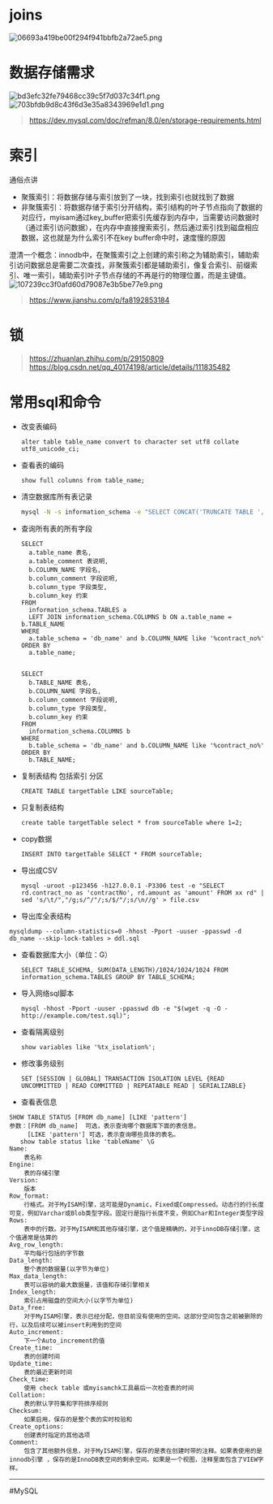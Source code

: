 # joins

![06693a419be00f294f941bbfb2a72ae5.png](../_resources/06693a419be00f294f941bbfb2a72ae5.png)


# 数据存储需求

![bd3efc32fe79468cc39c5f7d037c34f1.png](../_resources/bd3efc32fe79468cc39c5f7d037c34f1.png)
![703bfdb9d8c43f6d3e35a8343969e1d1.png](../_resources/703bfdb9d8c43f6d3e35a8343969e1d1.png)

> https://dev.mysql.com/doc/refman/8.0/en/storage-requirements.html


# 索引

通俗点讲
- 聚簇索引：将数据存储与索引放到了一块，找到索引也就找到了数据
- 非聚簇索引：将数据存储于索引分开结构，索引结构的叶子节点指向了数据的对应行，myisam通过key_buffer把索引先缓存到内存中，当需要访问数据时（通过索引访问数据），在内存中直接搜索索引，然后通过索引找到磁盘相应数据，这也就是为什么索引不在key buffer命中时，速度慢的原因

澄清一个概念：innodb中，在聚簇索引之上创建的索引称之为辅助索引，辅助索引访问数据总是需要二次查找，非聚簇索引都是辅助索引，像复合索引、前缀索引、唯一索引，辅助索引叶子节点存储的不再是行的物理位置，而是主键值。
![107239cc3f0afd60d79087e3b5be77e9.png](../_resources/107239cc3f0afd60d79087e3b5be77e9.png)

> https://www.jianshu.com/p/fa8192853184

# 锁

> https://zhuanlan.zhihu.com/p/29150809
> https://blog.csdn.net/qq_40174198/article/details/111835482


# 常用sql和命令

- 改变表编码

  ```mysql
  alter table table_name convert to character set utf8 collate utf8_unicode_ci;
  ```

- 查看表的编码

  ```mysql
  show full columns from table_name;
  ```

- 清空数据库所有表记录

  ```bash
  mysql -N -s information_schema -e "SELECT CONCAT('TRUNCATE TABLE ',TABLE_NAME,';') FROM TABLES WHERE TABLE_SCHEMA='test'" -uroot -p123456 | mysql -f test -uroot -p123456
  ```

- 查询所有表的所有字段

  ```mysql
  SELECT
    a.table_name 表名,
    a.table_comment 表说明,
    b.COLUMN_NAME 字段名,
    b.column_comment 字段说明,
    b.column_type 字段类型,
    b.column_key 约束
  FROM
    information_schema.TABLES a
    LEFT JOIN information_schema.COLUMNS b ON a.table_name = b.TABLE_NAME
  WHERE
    a.table_schema = 'db_name' and b.COLUMN_NAME like '%contract_no%'
  ORDER BY
    a.table_name;
  
  
  SELECT
    b.TABLE_NAME 表名,
    b.COLUMN_NAME 字段名,
    b.column_comment 字段说明,
    b.column_type 字段类型,
    b.column_key 约束
  FROM
    information_schema.COLUMNS b 
  WHERE
    b.table_schema = 'db_name' and b.COLUMN_NAME like '%contract_no%'
  ORDER BY
    b.TABLE_NAME;
  ```

- 复制表结构 包括索引 分区

  ```mysql
  CREATE TABLE targetTable LIKE sourceTable;
  ```

- 只复制表结构

  ```mysql
  create table targetTable select * from sourceTable where 1=2;
  ```

- copy数据

  ```mysql
  INSERT INTO targetTable SELECT * FROM sourceTable;
  ```

- 导出成CSV

  ```mysql
  mysql -uroot -p123456 -h127.0.0.1 -P3306 test -e "SELECT rd.contract_no as 'contractNo', rd.amount as 'amount' FROM xx rd" | sed 's/\t/","/g;s/^/"/;s/$/"/;s/\n//g' > file.csv
  ```

-  导出库全表结构

  ```mysql
  mysqldump --column-statistics=0 -hhost -Pport -uuser -ppasswd -d db_name --skip-lock-tables > ddl.sql
  ```


- 查看数据库大小（单位：G）

  ```mysql
  SELECT TABLE_SCHEMA, SUM(DATA_LENGTH)/1024/1024/1024 FROM information_schema.TABLES GROUP BY TABLE_SCHEMA;
  ```


- 导入网络sql脚本

  ```mysql
  mysql -hhost -Pport -uuser -ppasswd db -e "$(wget -q -O - http://example.com/test.sql)";
  ```


- 查看隔离级别

	```
	show variables like '%tx_isolation%';
	```

- 修改事务级别

	```
	SET [SESSION | GLOBAL] TRANSACTION ISOLATION LEVEL {READ UNCOMMITTED | READ COMMITTED | REPEATABLE READ | SERIALIZABLE}
	```

- 查看表信息 
```
SHOW TABLE STATUS [FROM db_name] [LIKE 'pattern']
参数：[FROM db_name]  可选，表示查询哪个数据库下面的表信息。
　　　[LIKE 'pattern'] 可选，表示查询哪些具体的表名。
   show table status like 'tableName' \G
Name:  
    表名称
Engine:
    表的存储引擎
Version:
    版本
Row_format:
    行格式。对于MyISAM引擎，这可能是Dynamic，Fixed或Compressed。动态行的行长度可变，例如Varchar或Blob类型字段。固定行是指行长度不变，例如Char和Integer类型字段
Rows:
    表中的行数。对于MyISAM和其他存储引擎，这个值是精确的，对于innoDB存储引擎，这个值通常是估算的
Avg_row_length:
    平均每行包括的字节数 
Data_length:
    整个表的数据量(以字节为单位)
Max_data_length:
    表可以容纳的最大数据量，该值和存储引擎相关
Index_length:
    索引占用磁盘的空间大小(以字节为单位)
Data_free:
    对于MyISAM引擎，表示已经分配，但目前没有使用的空间。这部分空间包含之前被删除的行，以及后续可以被insert利用到的空间
Auto_increment:
    下一个Auto_increment的值
Create_time:
    表的创建时间
Update_time:
    表的最近更新时间
Check_time:
    使用 check table 或myisamchk工具最后一次检查表的时间
Collation:
    表的默认字符集和字符排序规则
Checksum:
    如果启用，保存的是整个表的实时校验和
Create_options:
    创建表时指定的其他选项
Comment:
    包含了其他额外信息，对于MyISAM引擎，保存的是表在创建时带的注释。如果表使用的是innodb引擎 ，保存的是InnoDB表空间的剩余空间。如果是一个视图，注释里面包含了VIEW字样。
```


---
#MySQL